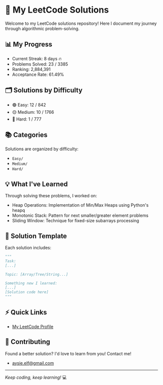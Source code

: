 # 🚀 My LeetCode Solutions

Welcome to my LeetCode solutions repository! Here I document my journey through algorithmic problem-solving.

## 📊 My Progress
- Current Streak: 8 days 🔥
- Problems Solved: 23 / 3385
- Ranking: 2,884,391
- Acceptance Rate: 61.49%

## 🗂️ Solutions by Difficulty
- 🟢 Easy: 12 / 842
- 🟡 Medium: 10 / 1766
- 🔴 Hard: 1 / 777

## 📚 Categories
Solutions are organized by difficulty:
- `Easy/`
- `Medium/`
- `Hard/`

## 💡 What I've Learned

Through solving these problems, I worked on:
- Heap Operations: Implementation of Min/Max Heaps using Python's heapq
- Monotonic Stack: Pattern for next smaller/greater element problems
- Sliding Window: Technique for fixed-size subarrays processing

## 📝 Solution Template

Each solution includes:
```python
"""
Task: 
[...]

Topic: [Array/Tree/String...]

Something new I learned:
[...]
[Solution code here]
"""
```

## ⚡ Quick Links
- [My LeetCode Profile](https://leetcode.com/u/aysieelf)

## 🌟 Contributing
Found a better solution? I'd love to learn from you! Contact me!
- aysie.elf@gmail.com
---
*Keep coding, keep learning!* 💻
